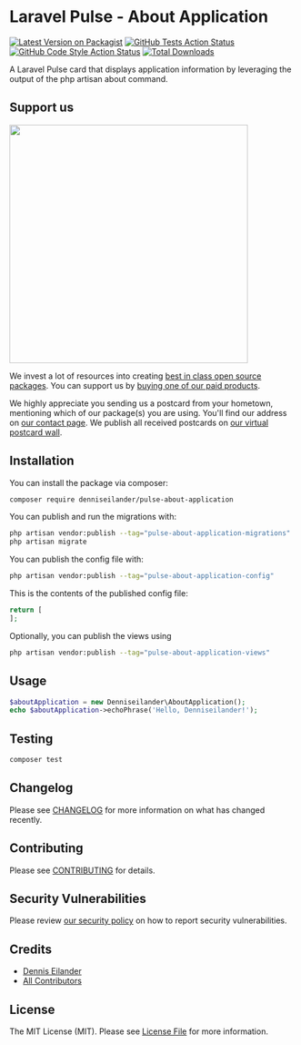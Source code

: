 # Laravel Pulse - About Application

[![Latest Version on Packagist](https://img.shields.io/packagist/v/denniseilander/pulse-about-application.svg?style=flat-square)](https://packagist.org/packages/denniseilander/pulse-about-application)
[![GitHub Tests Action Status](https://img.shields.io/github/actions/workflow/status/denniseilander/pulse-about-application/run-tests.yml?branch=main&label=tests&style=flat-square)](https://github.com/denniseilander/pulse-about-application/actions?query=workflow%3Arun-tests+branch%3Amain)
[![GitHub Code Style Action Status](https://img.shields.io/github/actions/workflow/status/denniseilander/pulse-about-application/fix-php-code-style-issues.yml?branch=main&label=code%20style&style=flat-square)](https://github.com/denniseilander/pulse-about-application/actions?query=workflow%3A"Fix+PHP+code+style+issues"+branch%3Amain)
[![Total Downloads](https://img.shields.io/packagist/dt/denniseilander/pulse-about-application.svg?style=flat-square)](https://packagist.org/packages/denniseilander/pulse-about-application)

A Laravel Pulse card that displays application information by leveraging the output of the php artisan about command.

## Support us

[<img src="https://github-ads.s3.eu-central-1.amazonaws.com/pulse-about-application.jpg?t=1" width="419px" />](https://spatie.be/github-ad-click/pulse-about-application)

We invest a lot of resources into creating [best in class open source packages](https://spatie.be/open-source). You can support us by [buying one of our paid products](https://spatie.be/open-source/support-us).

We highly appreciate you sending us a postcard from your hometown, mentioning which of our package(s) you are using. You'll find our address on [our contact page](https://spatie.be/about-us). We publish all received postcards on [our virtual postcard wall](https://spatie.be/open-source/postcards).

## Installation

You can install the package via composer:

```bash
composer require denniseilander/pulse-about-application
```

You can publish and run the migrations with:

```bash
php artisan vendor:publish --tag="pulse-about-application-migrations"
php artisan migrate
```

You can publish the config file with:

```bash
php artisan vendor:publish --tag="pulse-about-application-config"
```

This is the contents of the published config file:

```php
return [
];
```

Optionally, you can publish the views using

```bash
php artisan vendor:publish --tag="pulse-about-application-views"
```

## Usage

```php
$aboutApplication = new Denniseilander\AboutApplication();
echo $aboutApplication->echoPhrase('Hello, Denniseilander!');
```

## Testing

```bash
composer test
```

## Changelog

Please see [CHANGELOG](CHANGELOG.md) for more information on what has changed recently.

## Contributing

Please see [CONTRIBUTING](CONTRIBUTING.md) for details.

## Security Vulnerabilities

Please review [our security policy](../../security/policy) on how to report security vulnerabilities.

## Credits

- [Dennis Eilander](https://github.com/denniseilander)
- [All Contributors](../../contributors)

## License

The MIT License (MIT). Please see [License File](LICENSE.md) for more information.
